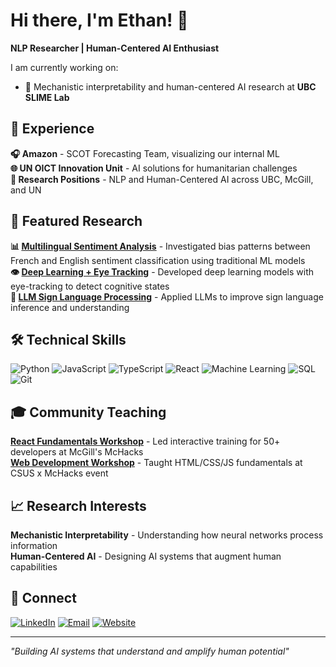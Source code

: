 # Hi there, I'm Ethan! 👋
**NLP Researcher | Human-Centered AI Enthusiast** <br/>

I am currently working on: <br/>
- 🔬 Mechanistic interpretability and human-centered AI research at **UBC SLIME Lab**

## 💼 Experience
**🎧 Amazon** - SCOT Forecasting Team, visualizing our internal ML  
**🌐 UN OICT Innovation Unit** - AI solutions for humanitarian challenges  
**🔬 Research Positions** - NLP and Human-Centered AI across UBC, McGill, and UN

## 🔬 Featured Research
**📊 [Multilingual Sentiment Analysis](https://arxiv.org/abs/2405.06692)** - Investigated bias patterns between French and English sentiment classification using traditional ML models  
**👁️ [Deep Learning + Eye Tracking](https://github.com/ethanwongca/Human-AI-Interaction)** - Developed deep learning models with eye-tracking to detect cognitive states  
**🤟 [LLM Sign Language Processing](https://github.com/ethanwongca/NLP_Contrastive)** - Applied LLMs to improve sign language inference and understanding

## 🛠️ Technical Skills
![Python](https://img.shields.io/badge/Python-3776AB?style=flat&logo=python&logoColor=white)
![JavaScript](https://img.shields.io/badge/JavaScript-F7DF1E?style=flat&logo=javascript&logoColor=black)
![TypeScript](https://img.shields.io/badge/TypeScript-007ACC?style=flat&logo=typescript&logoColor=white)
![React](https://img.shields.io/badge/React-61DAFB?style=flat&logo=react&logoColor=black)
![Machine Learning](https://img.shields.io/badge/ML-FF6F00?style=flat&logo=tensorflow&logoColor=white)
![SQL](https://img.shields.io/badge/SQL-4479A1?style=flat&logo=postgresql&logoColor=white)
![Git](https://img.shields.io/badge/Git-F05032?style=flat&logo=git&logoColor=white)

## 🎓 Community Teaching
**[React Fundamentals Workshop](https://github.com/ethanwongca/McHacksReactWorkshop)** - Led interactive training for 50+ developers at McGill's McHacks  
**[Web Development Workshop](https://github.com/ethanwongca/CSUSxMcHacksWebDev)** - Taught HTML/CSS/JS fundamentals at CSUS x McHacks event

## 📈 Research Interests
**Mechanistic Interpretability** - Understanding how neural networks process information  
**Human-Centered AI** - Designing AI systems that augment human capabilities

## 🌟 Connect
[![LinkedIn](https://img.shields.io/badge/LinkedIn-0077B5?style=for-the-badge&logo=linkedin&logoColor=white)](https://www.linkedin.com/in/ethanwongca/)
[![Email](https://img.shields.io/badge/Email-D14836?style=for-the-badge&logo=gmail&logoColor=white)](mailto:ethanwongca@gmail.com)
[![Website](https://img.shields.io/badge/Website-000000?style=for-the-badge&logo=globe&logoColor=white)](https://ethanwong.ca/)

---
*"Building AI systems that understand and amplify human potential"*
